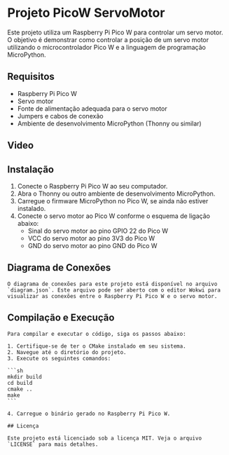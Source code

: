 # Projeto PicoW ServoMotor

Este projeto utiliza um Raspberry Pi Pico W para controlar um servo motor. O objetivo é demonstrar como controlar a posição de um servo motor utilizando o microcontrolador Pico W e a linguagem de programação MicroPython.

## Requisitos

- Raspberry Pi Pico W
- Servo motor
- Fonte de alimentação adequada para o servo motor
- Jumpers e cabos de conexão
- Ambiente de desenvolvimento MicroPython (Thonny ou similar)

## Video

## Instalação

1. Conecte o Raspberry Pi Pico W ao seu computador.
2. Abra o Thonny ou outro ambiente de desenvolvimento MicroPython.
3. Carregue o firmware MicroPython no Pico W, se ainda não estiver instalado.
4. Conecte o servo motor ao Pico W conforme o esquema de ligação abaixo:
    - Sinal do servo motor ao pino GPIO 22 do Pico W
    - VCC do servo motor ao pino 3V3 do Pico W
    - GND do servo motor ao pino GND do Pico W

## Diagrama de Conexões

    O diagrama de conexões para este projeto está disponível no arquivo `diagram.json`. Este arquivo pode ser aberto com o editor Wokwi para visualizar as conexões entre o Raspberry Pi Pico W e o servo motor.

## Compilação e Execução

    Para compilar e executar o código, siga os passos abaixo:

    1. Certifique-se de ter o CMake instalado em seu sistema.
    2. Navegue até o diretório do projeto.
    3. Execute os seguintes comandos:

    ```sh
    mkdir build
    cd build
    cmake ..
    make
    ```

    4. Carregue o binário gerado no Raspberry Pi Pico W.

    ## Licença

    Este projeto está licenciado sob a licença MIT. Veja o arquivo `LICENSE` para mais detalhes.